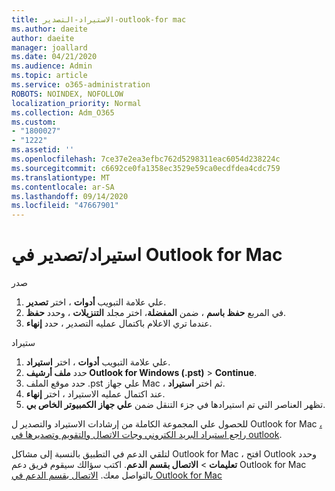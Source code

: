 ```yaml
---
title: الاستيراد-التصدير-outlook-for mac
ms.author: daeite
author: daeite
manager: joallard
ms.date: 04/21/2020
ms.audience: Admin
ms.topic: article
ms.service: o365-administration
ROBOTS: NOINDEX, NOFOLLOW
localization_priority: Normal
ms.collection: Adm_O365
ms.custom:
- "1800027"
- "1222"
ms.assetid: ''
ms.openlocfilehash: 7ce37e2ea3efbc762d5298311eac6054d238224c
ms.sourcegitcommit: c6692ce0fa1358ec3529e59ca0ecdfdea4cdc759
ms.translationtype: MT
ms.contentlocale: ar-SA
ms.lasthandoff: 09/14/2020
ms.locfileid: "47667901"
---
```

# <a name="importexport-in-outlook-for-mac"></a>استيراد/تصدير في Outlook for Mac 

صدر
1. علي علامة التبويب **أدوات** ، اختر **تصدير**.
2. في المربع **حفظ باسم** ، ضمن **المفضلة**، اختر مجلد **التنزيلات** ، وحدد **حفظ**.
3. عندما تري الاعلام باكتمال عمليه التصدير ، حدد **إنهاء**.

ستيراد
1. علي علامة التبويب **أدوات** ، اختر **استيراد**.
2. حدد **ملف أرشيف Outlook for Windows (.pst)**  >  **Continue**.
3. حدد موقع الملف .pst علي جهاز Mac ، ثم اختر **استيراد**.
4. عند اكتمال عمليه الاستيراد ، اختر **إنهاء**.
5. تظهر العناصر التي تم استيرادها في جزء التنقل ضمن **علي جهاز الكمبيوتر الخاص بي**.

للحصول علي المجموعة الكاملة من إرشادات الاستيراد والتصدير ل Outlook for Mac [، راجع استيراد البريد الكتروني وجات الاتصال والتقويم وتصديرها في outlook](https://support.office.com/article/92577192-3881-4502-b79d-c3bbada6c8ef#ID0EAACAAA=Mac). 

لتلقي الدعم في التطبيق بالنسبة إلى مشاكل Outlook for Mac ، افتح Outlook وحدد **تعليمات**  >  **الاتصال بقسم الدعم**. اكتب سؤالك سيقوم فريق دعم Outlook for Mac بالتواصل معك. [الاتصال بقسم الدعم في Outlook for Mac](https://go.microsoft.com/fwlink/?linkid=2002400&clcid=0x409)
